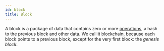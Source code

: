 ```yaml
---
id: block
title: Block
---
```



A block is a package of data that contains zero or more [operations](operations), a hash to the previous block and other data. We call it blockchain, because each block points to a previous block, except for the very first block: the *genesis block*.
